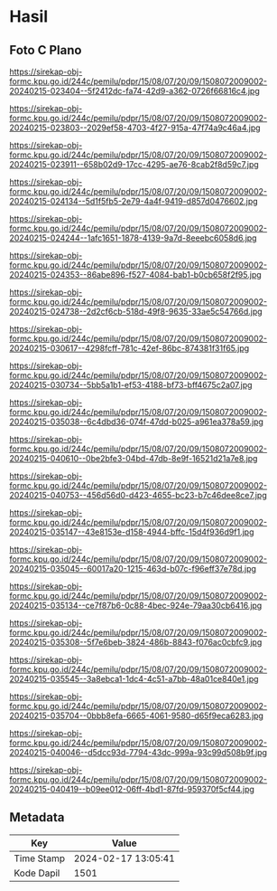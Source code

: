 # Hasil

## Foto C Plano

https://sirekap-obj-formc.kpu.go.id/244c/pemilu/pdpr/15/08/07/20/09/1508072009002-20240215-023404--5f2412dc-fa74-42d9-a362-0726f66816c4.jpg

https://sirekap-obj-formc.kpu.go.id/244c/pemilu/pdpr/15/08/07/20/09/1508072009002-20240215-023803--2029ef58-4703-4f27-915a-47f74a9c46a4.jpg

https://sirekap-obj-formc.kpu.go.id/244c/pemilu/pdpr/15/08/07/20/09/1508072009002-20240215-023911--658b02d9-17cc-4295-ae76-8cab2f8d59c7.jpg

https://sirekap-obj-formc.kpu.go.id/244c/pemilu/pdpr/15/08/07/20/09/1508072009002-20240215-024134--5d1f5fb5-2e79-4a4f-9419-d857d0476602.jpg

https://sirekap-obj-formc.kpu.go.id/244c/pemilu/pdpr/15/08/07/20/09/1508072009002-20240215-024244--1afc1651-1878-4139-9a7d-8eeebc6058d6.jpg

https://sirekap-obj-formc.kpu.go.id/244c/pemilu/pdpr/15/08/07/20/09/1508072009002-20240215-024353--86abe896-f527-4084-bab1-b0cb658f2f95.jpg

https://sirekap-obj-formc.kpu.go.id/244c/pemilu/pdpr/15/08/07/20/09/1508072009002-20240215-024738--2d2cf6cb-518d-49f8-9635-33ae5c54766d.jpg

https://sirekap-obj-formc.kpu.go.id/244c/pemilu/pdpr/15/08/07/20/09/1508072009002-20240215-030617--4298fcff-781c-42ef-86bc-874381f31f65.jpg

https://sirekap-obj-formc.kpu.go.id/244c/pemilu/pdpr/15/08/07/20/09/1508072009002-20240215-030734--5bb5a1b1-ef53-4188-bf73-bff4675c2a07.jpg

https://sirekap-obj-formc.kpu.go.id/244c/pemilu/pdpr/15/08/07/20/09/1508072009002-20240215-035038--6c4dbd36-074f-47dd-b025-a961ea378a59.jpg

https://sirekap-obj-formc.kpu.go.id/244c/pemilu/pdpr/15/08/07/20/09/1508072009002-20240215-040610--0be2bfe3-04bd-47db-8e9f-16521d21a7e8.jpg

https://sirekap-obj-formc.kpu.go.id/244c/pemilu/pdpr/15/08/07/20/09/1508072009002-20240215-040753--456d56d0-d423-4655-bc23-b7c46dee8ce7.jpg

https://sirekap-obj-formc.kpu.go.id/244c/pemilu/pdpr/15/08/07/20/09/1508072009002-20240215-035147--43e8153e-d158-4944-bffc-15d4f936d9f1.jpg

https://sirekap-obj-formc.kpu.go.id/244c/pemilu/pdpr/15/08/07/20/09/1508072009002-20240215-035045--60017a20-1215-463d-b07c-f96eff37e78d.jpg

https://sirekap-obj-formc.kpu.go.id/244c/pemilu/pdpr/15/08/07/20/09/1508072009002-20240215-035134--ce7f87b6-0c88-4bec-924e-79aa30cb6416.jpg

https://sirekap-obj-formc.kpu.go.id/244c/pemilu/pdpr/15/08/07/20/09/1508072009002-20240215-035308--5f7e6beb-3824-486b-8843-f076ac0cbfc9.jpg

https://sirekap-obj-formc.kpu.go.id/244c/pemilu/pdpr/15/08/07/20/09/1508072009002-20240215-035545--3a8ebca1-1dc4-4c51-a7bb-48a01ce840e1.jpg

https://sirekap-obj-formc.kpu.go.id/244c/pemilu/pdpr/15/08/07/20/09/1508072009002-20240215-035704--0bbb8efa-6665-4061-9580-d65f9eca6283.jpg

https://sirekap-obj-formc.kpu.go.id/244c/pemilu/pdpr/15/08/07/20/09/1508072009002-20240215-040046--d5dcc93d-7794-43dc-999a-93c99d508b9f.jpg

https://sirekap-obj-formc.kpu.go.id/244c/pemilu/pdpr/15/08/07/20/09/1508072009002-20240215-040419--b09ee012-06ff-4bd1-87fd-959370f5cf44.jpg


## Metadata

| Key        | Value               |
| ---------- | ------------------- |
| Time Stamp | 2024-02-17 13:05:41 |
| Kode Dapil | 1501                |



